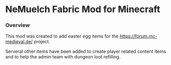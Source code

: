 # NeMuelch Fabric Mod for Minecraft
### Overview
This mod was created to add easter egg items for the https://forum.mc-medieval.de/ project.

Serveral other items have been added to create player related content items and to help the admin team with dungeon loot refilling.
